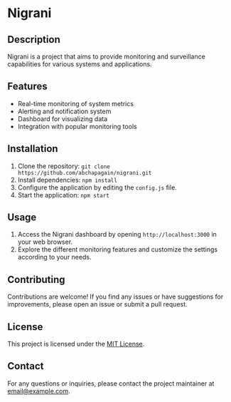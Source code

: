 # Nigrani

## Description

Nigrani is a project that aims to provide monitoring and surveillance capabilities for various systems and applications.

## Features

- Real-time monitoring of system metrics
- Alerting and notification system
- Dashboard for visualizing data
- Integration with popular monitoring tools

## Installation

1. Clone the repository: `git clone https://github.com/abchapagain/nigrani.git`
2. Install dependencies: `npm install`
3. Configure the application by editing the `config.js` file.
4. Start the application: `npm start`

## Usage

1. Access the Nigrani dashboard by opening `http://localhost:3000` in your web browser.
2. Explore the different monitoring features and customize the settings according to your needs.

## Contributing

Contributions are welcome! If you find any issues or have suggestions for improvements, please open an issue or submit a pull request.

## License

This project is licensed under the [MIT License](LICENSE).

## Contact

For any questions or inquiries, please contact the project maintainer at [email@example.com](mailto:email@example.com).
